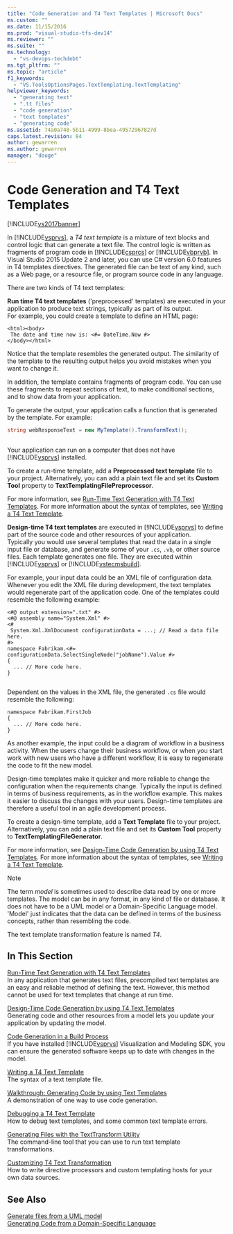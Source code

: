 ```yaml
---
title: "Code Generation and T4 Text Templates | Microsoft Docs"
ms.custom: ""
ms.date: 11/15/2016
ms.prod: "visual-studio-tfs-dev14"
ms.reviewer: ""
ms.suite: ""
ms.technology: 
  - "vs-devops-techdebt"
ms.tgt_pltfrm: ""
ms.topic: "article"
f1_keywords: 
  - "VS.ToolsOptionsPages.TextTemplating.TextTemplating"
helpviewer_keywords: 
  - "generating text"
  - ".tt files"
  - "code generation"
  - "text templates"
  - "generating code"
ms.assetid: 74a0a748-5b11-4999-8bea-49572967827d
caps.latest.revision: 84
author: gewarren
ms.author: gewarren
manager: "douge"
---
```

# Code Generation and T4 Text Templates
[!INCLUDE[vs2017banner](../includes/vs2017banner.md)]

In [!INCLUDE[vsprvs](../includes/vsprvs-md.md)], a *T4 text template* is a mixture of text blocks and control logic that can generate a text file. The control logic is written as fragments of program code in [!INCLUDE[csprcs](../includes/csprcs-md.md)] or [!INCLUDE[vbprvb](../includes/vbprvb-md.md)]. In Visual Studio 2015 Update 2 and later, you can use C# version 6.0 features in T4 templates directives. The generated file can be text of any kind, such as a Web page, or a resource file, or program source code in any language.  
  
 There are two kinds of T4 text templates:  
  
 **Run time T4 text templates** ('preprocessed' templates) are executed in your application to produce text strings, typically as part of its output.  
 For example, you could create a template to define an HTML page:  
  
```  
<html><body>  
 The date and time now is: <#= DateTime.Now #>  
</body></html>  
```  
  
 Notice that the template resembles the generated output. The similarity of the template to the resulting output helps you avoid mistakes when you want to change it.  
  
 In addition, the template contains fragments of program code. You can use these fragments to repeat sections of text, to make conditional sections, and to show data from your application.  
  
 To generate the output, your application calls a function that is generated by the template. For example:  
  
```csharp  
string webResponseText = new MyTemplate().TransformText();  
  
```  
  
 Your application can run on a computer that does not have [!INCLUDE[vsprvs](../includes/vsprvs-md.md)] installed.  
  
 To create a run-time template, add a **Preprocessed text template** file to your project. Alternatively, you can add a plain text file and set its **Custom Tool** property to **TextTemplatingFilePreprocessor**.  
  
 For more information, see [Run-Time Text Generation with T4 Text Templates](../modeling/run-time-text-generation-with-t4-text-templates.md). For more information about the syntax of templates, see [Writing a T4 Text Template](../modeling/writing-a-t4-text-template.md).  
  
 **Design-time T4 text templates** are executed in [!INCLUDE[vsprvs](../includes/vsprvs-md.md)] to define part of the source code and other resources of your application.  
 Typically you would use several templates that read the data in a single input file or database, and generate some of your `.cs`, `.vb`, or other source files. Each template generates one file. They are executed within [!INCLUDE[vsprvs](../includes/vsprvs-md.md)] or [!INCLUDE[vstecmsbuild](../includes/vstecmsbuild-md.md)].  
  
 For example, your input data could be an XML file of configuration data. Whenever you edit the XML file during development, the text templates would regenerate part of the application code. One of the templates could resemble the following example:  
  
```  
<#@ output extension=".txt" #>  
<#@ assembly name="System.Xml" #>  
<#  
 System.Xml.XmlDocument configurationData = ...; // Read a data file here.  
#>  
namespace Fabrikam.<#= configurationData.SelectSingleNode("jobName").Value #>  
{  
  ... // More code here.   
}  
  
```  
  
 Dependent on the values in the XML file, the generated `.cs` file would resemble the following:  
  
```  
namespace Fabrikam.FirstJob  
{  
  ... // More code here.   
}  
```  
  
 As another example, the input could be a diagram of workflow in a business activity. When the users change their business workflow, or when you start work with new users who have a different workflow, it is easy to regenerate the code to fit the new model.  
  
 Design-time templates make it quicker and more reliable to change the configuration when the requirements change. Typically the input is defined in terms of business requirements, as in the workflow example. This makes it easier to discuss the changes with your users. Design-time templates are therefore a useful tool in an agile development process.  
  
 To create a design-time template, add a **Text Template** file to your project. Alternatively, you can add a plain text file and set its **Custom Tool** property to **TextTemplatingFileGenerator**.  
  
 For more information, see [Design-Time Code Generation by using T4 Text Templates](../modeling/design-time-code-generation-by-using-t4-text-templates.md). For more information about the syntax of templates, see [Writing a T4 Text Template](../modeling/writing-a-t4-text-template.md).  
  
> [!NOTE]
>  The term *model* is sometimes used to describe data read by one or more templates. The model can be in any format, in any kind of file or database. It does not have to be a UML model or a Domain-Specific Language model. 'Model' just indicates that the data can be defined in terms of the business concepts, rather than resembling the code.  
  
 The text template transformation feature is named *T4*.  
  
## In This Section  
 [Run-Time Text Generation with T4 Text Templates](../modeling/run-time-text-generation-with-t4-text-templates.md)  
 In any application that generates text files, precompiled text templates are an easy and reliable method of defining the text. However, this method cannot be used for text templates that change at run time.  
  
 [Design-Time Code Generation by using T4 Text Templates](../modeling/design-time-code-generation-by-using-t4-text-templates.md)  
 Generating code and other resources from a model lets you update your application by updating the model.  
  
 [Code Generation in a Build Process](../modeling/code-generation-in-a-build-process.md)  
 If you have installed [!INCLUDE[vsprvs](../includes/vsprvs-md.md)] Visualization and Modeling SDK, you can ensure the generated software keeps up to date with changes in the model.  
  
 [Writing a T4 Text Template](../modeling/writing-a-t4-text-template.md)  
 The syntax of a text template file.  
  
 [Walkthrough: Generating Code by using Text Templates](../modeling/walkthrough-generating-code-by-using-text-templates.md)  
 A demonstration of one way to use code generation.  
  
 [Debugging a T4 Text Template](../modeling/debugging-a-t4-text-template.md)  
 How to debug text templates, and some common text template errors.  
  
 [Generating Files with the TextTransform Utility](../modeling/generating-files-with-the-texttransform-utility.md)  
 The command-line tool that you can use to run text template transformations.  
  
 [Customizing T4 Text Transformation](../modeling/customizing-t4-text-transformation.md)  
 How to write directive processors and custom templating hosts for your own data sources.  
  
## See Also  
 [Generate files from a UML model](../modeling/generate-files-from-a-uml-model.md)   
 [Generating Code from a Domain-Specific Language](../modeling/generating-code-from-a-domain-specific-language.md)



